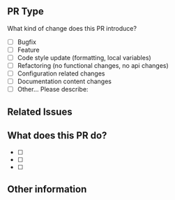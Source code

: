 ## PR Type

What kind of change does this PR introduce?

<!-- 'x'를 이용하여 이 PR에 적용되는 항목을 확인해주세요. -->

- [ ] Bugfix
- [ ] Feature
- [ ] Code style update (formatting, local variables)
- [ ] Refactoring (no functional changes, no api changes)
- [ ] Configuration related changes
- [ ] Documentation content changes
- [ ] Other... Please describe:

## Related Issues

<!--#을 눌러 이슈와 연결해주세요-->

## What does this PR do?

<!--무엇을 하셨나요?-->

- [ ]
- [ ]
- [ ]

## Other information

<!--참고한 자료, 추가적인 사항, 기타 의견-->
